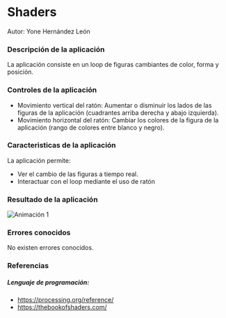 # Shaders
Autor: Yone Hernández León

### Descripción de la aplicación
La aplicación consiste en un loop de figuras cambiantes de color, forma y posición.

### Controles de la aplicación
- Movimiento vertical del ratón: Aumentar o disminuir los lados de las figuras de la aplicación (cuadrantes arriba derecha y abajo izquierda).
- Movimiento horizontal del ratón: Cambiar los colores de la figura de la aplicación (rango de colores entre blanco y negro).

### Caracteristicas de la aplicación
La aplicación permite:
- Ver el cambio de las figuras a tiempo real.
- Interactuar con el loop mediante el uso de ratón

### Resultado de la aplicación
![Animación 1](https://github.com/YoneHernandezLeon/Shaders/blob/main/shaders.gif?raw=true)

### Errores conocidos
No existen errores conocidos.

### Referencias
##### Lenguaje de programación:
- https://processing.org/reference/
- https://thebookofshaders.com/
